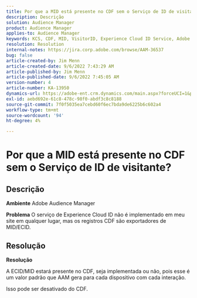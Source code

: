 ```yaml
---
title: Por que a MID está presente no CDF sem o Serviço de ID de visitante?
description: Descrição
solution: Audience Manager
product: Audience Manager
applies-to: Audience Manager
keywords: KCS, CDF, MID, VisitorID, Experience Cloud ID Service, Adobe Audience Manager, AAM
resolution: Resolution
internal-notes: https://jira.corp.adobe.com/browse/AAM-36537
bug: false
article-created-by: Jim Menn
article-created-date: 9/6/2022 7:43:29 AM
article-published-by: Jim Menn
article-published-date: 9/6/2022 7:45:05 AM
version-number: 4
article-number: KA-13950
dynamics-url: https://adobe-ent.crm.dynamics.com/main.aspx?forceUCI=1&pagetype=entityrecord&etn=knowledgearticle&id=efa85997-b72d-ed11-9db1-0022480866ad
exl-id: aebd692e-61c8-478c-98f0-abdf3c8c8188
source-git-commit: 7f0f5035ea7cebd60f6ec7bda9de6225b6c602a4
workflow-type: tm+mt
source-wordcount: '94'
ht-degree: 4%

---
```


# Por que a MID está presente no CDF sem o Serviço de ID de visitante?

## Descrição


<b>Ambiente</b>
Adobe Audience Manager

<b>Problema</b>
O serviço de Experience Cloud ID não é implementado em meu site em qualquer lugar, mas os registros CDF são exportadores de MID/ECID.


## Resolução


<b>Resolução</b>

A ECID/MID estará presente no CDF, seja implementada ou não, pois esse é um valor padrão que AAM gera para cada dispositivo com cada interação.

Isso pode ser desativado do CDF.
